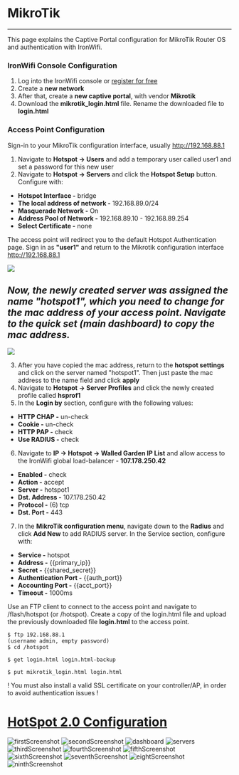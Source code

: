# **MikroTik**

---

This page explains the Captive Portal configuration for MikroTik Router OS and authentication with IronWifi.

### IronWifi Console Configuration

1. Log into the IronWifi console or [register for free](https://console.ironwifi.com/register)
2. Create a **new network**
3. After that, create a **new captive portal**, with vendor **Mikrotik**
4. Download the **mikrotik_login.html** file. Rename the downloaded file to **login.html**

### Access Point Configuration

Sign-in to your MikroTik configuration interface, usually http://192.168.88.1

1. Navigate to **Hotspot -> Users** and add a temporary user called user1 and set a password for this new user
2. Navigate to **Hotspot -> Servers** and click the **Hotspot Setup** button. Configure with:

- **Hotspot Interface -** bridge
- **The local address of network -** 192.168.89.0/24
- **Masquerade Network -** On
- **Address Pool of Network -** 192.168.89.10 - 192.168.89.254
- **Select Certificate -** none

The access point will redirect you to the default Hotspot Authentication page. Sign in as **"user1"** and return to the Mikrotik configuration interface http://192.168.88.1

[![](https://img.shields.io/badge/IMPORTANT-red?style=for-the-badge)](https://github.com/hamzamohdzubair/redant)

## _**Now, the newly created server was assigned the name "hotspot1", which you need to change for the mac address of your access point. Navigate to the quick set (main dashboard) to copy the mac address.**_

[![](https://img.shields.io/badge/IMPORTANT-red?style=for-the-badge)](https://github.com/hamzamohdzubair/redant)


3. After you have copied the mac address, return to the **hotspot settings** and click on the server named "hotspot1". Then just paste the mac address to the name field and click **apply**
4. Navigate to **Hotspot -> Server Profiles** and click the newly created profile called **hsprof1**
5. In the **Login by** section, configure with the following values:

- **HTTP CHAP -** un-check
- **Cookie -** un-check
- **HTTP PAP -** check
- **Use RADIUS -** check

6. Navigate to **IP -> Hotspot -> Walled Garden IP List** and allow access to the IronWifi global load-balancer - **107.178.250.42**

- **Enabled -** check
- **Action -** accept
- **Server -** hotspot1
- **Dst. Address -** 107.178.250.42
- **Protocol -** (6) tcp
- **Dst. Port -** 443

7. In the **MikroTik configuration menu**, navigate down to the **Radius** and click **Add New** to add RADIUS server. In the Service section, configure with:

- **Service -** hotspot
- **Address -** {{primary_ip}}
- **Secret -** {{shared_secret}}
- **Authentication Port -** {{auth_port}}
- **Accounting Port -** {{acct_port}}
- **Timeout -** 1000ms

Use an FTP client to connect to the access point and navigate to /flash/hotspot (or /hotspot). Create a copy of the login.html file and upload the previously downloaded file **login.html** to the access point.

```
$ ftp 192.168.88.1
(username admin, empty password)
$ cd /hotspot

$ get login.html login.html-backup

$ put mikrotik_login.html login.html
```

 ! You must also install a valid SSL certificate on your controller/AP, in order to avoid authentication issues !
 
 # [HotSpot 2.0 Configuration](https://www.ironwifi.com/help/mikrotik-passpoint-configuration)
 
 

![firstScreenshot](https://raw.githubusercontent.com/IronWifi/docs/master/configuration-guides/mikrotik/mikrotik1.png)
![secondScreenshot](https://raw.githubusercontent.com/IronWifi/docs/master/configuration-guides/mikrotik/mikrotik2.png)
![dashboard](https://raw.githubusercontent.com/IronWifi/docs/master/configuration-guides/mikrotik/mikrotik_dashboard.png)
![servers](https://raw.githubusercontent.com/IronWifi/docs/master/configuration-guides/mikrotik/mikrotik_servers.png)
![thirdScreenshot](https://raw.githubusercontent.com/IronWifi/docs/master/configuration-guides/mikrotik/mikrotik3.png)
![fourthScreenshot](https://raw.githubusercontent.com/IronWifi/docs/master/configuration-guides/mikrotik/mikrotik4.png)
![fifthScreenshot](https://raw.githubusercontent.com/IronWifi/docs/master/configuration-guides/mikrotik/mikrotik6.png)
![sixthScreenshot](https://raw.githubusercontent.com/IronWifi/docs/master/configuration-guides/mikrotik/mikrotik7.png)
![seventhScreenshot](https://raw.githubusercontent.com/IronWifi/docs/master/configuration-guides/mikrotik/mikrotik8.png)
![eightScreenshot](https://raw.githubusercontent.com/IronWifi/docs/master/configuration-guides/mikrotik/mikrotik9.png)
![ninthScreenshot](https://raw.githubusercontent.com/IronWifi/docs/master/configuration-guides/mikrotik/mikrotik10.png)
